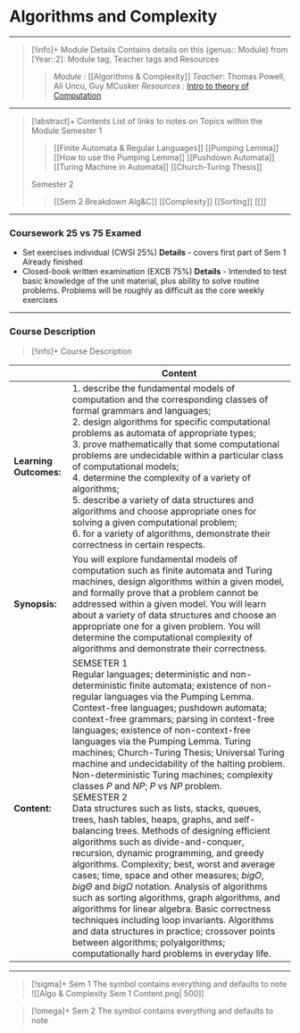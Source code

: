 # Algorithms and Complexity 
---
> [!info]+ Module Details
> Contains details on this (genus:: Module) from [Year::2]: Module tag, Teacher tags and Resources 
> > *Module :*  [[Algorithms & Complexity]]
> > *Teacher*: Thomas Powell, Ali Uncu, Guy MCusker
> > *Resources :* [Intro to theory of Computation](http://debracollege.dspaces.org/bitstream/123456789/671/1/Introduction%20to%20the%20Theory%20of%20Computation_2013%20Sipser.pdf#:~:text=Introduction%20to%20the%20Theory%20of%20Computation,%20Third%20Edition)
> > 

---
> [!abstract]+ Contents
> List of links to notes on Topics within the Module
> Semester 1
> > [[Finite Automata & Regular Languages]]
> [[Pumping Lemma]]
> > [[How to use the Pumping Lemma]]
> > [[Pushdown Automata]]
> > [[Turing Machine in Automata]]
> > [[Church-Turing Thesis]]
> 
> Semester 2 
> > [[Sem 2 Breakdown Alg&C]]
> > [[Complexity]]
> > [[Sorting]]
> > [[]]


---
### Coursework 25 vs 75 Examed
- Set exercises individual (CWSI 25%)
	**Details** - covers first part of Sem 1 
		Already finished
- Closed-book written examination (EXCB 75%)
	**Details** - Intended to test basic knowledge of the unit material, plus ability to solve routine problems. Problems will be roughly as difficult as the core weekly exercises
---
### Course Description

> [!info]+  Course Description
> 
|                        | Content        |
| ---------------------- | -------------- |
| **Learning Outcomes:** | 1. describe the fundamental models of computation and the corresponding classes of formal grammars and languages;<br>2. design algorithms for specific computational problems as automata of appropriate types;<br>3. prove mathematically that some computational problems are undecidable within a particular class of computational models;<br>4. determine the complexity of a variety of algorithms;<br>5. describe a variety of data structures and algorithms and choose appropriate ones for solving a given computational problem;<br>6. for a variety of algorithms, demonstrate their correctness in certain respects.                                                                                                                                                                                                                                                                                                                                                                                                                                                                                                                                                                   |
| **Synopsis:**          | You will explore fundamental models of computation such as finite automata and Turing machines, design algorithms within a given model, and formally prove that a problem cannot be addressed within a given model. You will learn about a variety of data structures and choose an appropriate one for a given problem. You will determine the computational complexity of algorithms and demonstrate their correctness.                                                                                                                                                                                                                                                                                                                                                                                                                                                                                                                                                                                                                                                                                                                                                                           |
| **Content:**           | SEMSETER 1 <br> Regular languages; deterministic and non-deterministic finite automata; existence of non-regular languages via the Pumping Lemma. Context-free languages; pushdown automata; context-free grammars; parsing in context-free languages; existence of non-context-free languages via the Pumping Lemma. Turing machines; Church-Turing Thesis; Universal Turing machine and undecidability of the halting problem. Non-deterministic Turing machines; complexity classes $P$ and $NP$; $P$ vs $NP$ problem. <br> SEMESTER 2 <br> Data structures such as lists, stacks, queues, trees, hash tables, heaps, graphs, and self-balancing trees. Methods of designing efficient algorithms such as divide-and-conquer, recursion, dynamic programming, and greedy algorithms. Complexity; best, worst and average cases; time, space and other measures; $big Ο$, $big \Theta$ and $big Ω$ notation. Analysis of algorithms such as sorting algorithms, graph algorithms, and algorithms for linear algebra. Basic correctness techniques including loop invariants. Algorithms and data structures in practice; crossover points between algorithms; polyalgorithms; computationally hard problems in everyday life. |

---

> [!sigma]+ Sem 1
> The symbol contains everything and defaults to note
![[Algo & Complexity Sem 1 Content.png| 500]]

> [!omega]+ Sem 2
> The symbol contains everything and defaults to note


